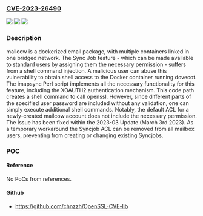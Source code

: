 ### [CVE-2023-26490](https://cve.mitre.org/cgi-bin/cvename.cgi?name=CVE-2023-26490)
![](https://img.shields.io/static/v1?label=Product&message=mailcow-dockerized&color=blue)
![](https://img.shields.io/static/v1?label=Version&message=%3D%20%3C%202023-03%20&color=brighgreen)
![](https://img.shields.io/static/v1?label=Vulnerability&message=CWE-78%3A%20Improper%20Neutralization%20of%20Special%20Elements%20used%20in%20an%20OS%20Command%20('OS%20Command%20Injection')&color=brighgreen)

### Description

mailcow is a dockerized email package, with multiple containers linked in one bridged network. The Sync Job feature - which can be made available to standard users by assigning them the necessary permission - suffers from a shell command injection. A malicious user can abuse this vulnerability to obtain shell access to the Docker container running dovecot. The imapsync Perl script implements all the necessary functionality for this feature, including the XOAUTH2 authentication mechanism. This code path creates a shell command to call openssl. However, since different parts of the specified user password are included without any validation, one can simply execute additional shell commands. Notably, the default ACL for a newly-created mailcow account does not include the necessary permission. The Issue has been fixed within the 2023-03 Update (March 3rd 2023). As a temporary workaround the Syncjob ACL can be removed from all mailbox users, preventing from creating or changing existing Syncjobs.

### POC

#### Reference
No PoCs from references.

#### Github
- https://github.com/chnzzh/OpenSSL-CVE-lib


